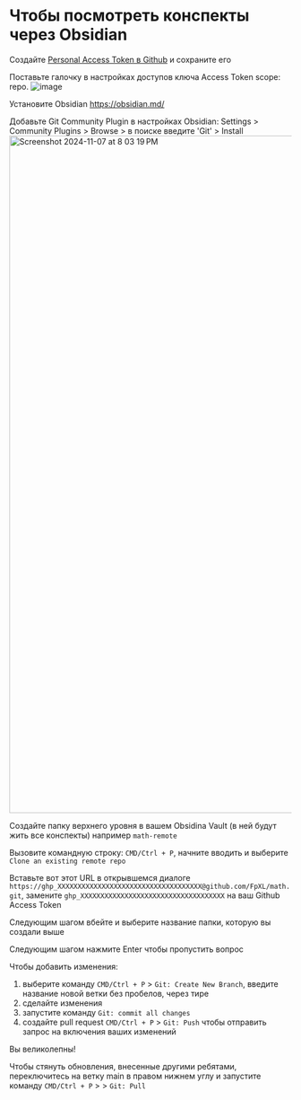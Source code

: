 # Чтобы посмотреть конспекты через Obsidian

Создайте [Personal Access Token в Github](https://docs.github.com/en/authentication/keeping-your-account-and-data-secure/managing-your-personal-access-tokens#creating-a-personal-access-token-classic) и сохраните его  

Поставьте галочку в настройках доступов ключа Access Token scope: repo. 
![image](https://github.com/user-attachments/assets/2d44d03a-b3b5-4992-87e7-883c7c186b2f)

Установите Obsidian https://obsidian.md/

Добавьте Git Community Plugin в настройках Obsidian: Settings > Community Plugins > Browse > в поиске введите 'Git' > Install
<img width="1207" alt="Screenshot 2024-11-07 at 8 03 19 PM" src="https://github.com/user-attachments/assets/9a094bd6-8161-4805-9a37-d496f6453e62">

Создайте папку верхнего уровня в вашем Obsidina Vault (в ней будут жить все конспекты) например `math-remote`

Вызовите командную строку: `CMD/Ctrl + P`, начните вводить и выберите `Clone an existing remote repo`

Вставьте вот этот URL в открывшемся диалоге 
`https://ghp_XXXXXXXXXXXXXXXXXXXXXXXXXXXXXXXXXXXX@github.com/FpXL/math.git`, замените `ghp_XXXXXXXXXXXXXXXXXXXXXXXXXXXXXXXXXXXX` на ваш Github Access Token 

Следующим шагом вбейте и выберите название папки, которую вы создали выше

Следующим шагом нажмите Enter чтобы пропустить вопрос

Чтобы добавить изменения:
1. выберите команду `CMD/Ctrl + P` > `Git: Create New Branch`, введите название новой ветки без пробелов, через тире
2. сделайте изменения
3. запустите команду  `Git: commit all changes`
4. создайте pull request `CMD/Ctrl + P` > `Git: Push` чтобы отправить запрос на включения ваших изменений

Вы великолепны! 

Чтобы стянуть обновления, внесенные другими ребятами, переключитесь на ветку main в правом нижнем углу и запустите команду `CMD/Ctrl + P` >  > `Git: Pull`


